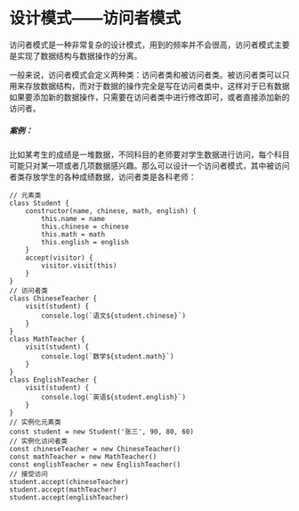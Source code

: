 # 设计模式——访问者模式

访问者模式是一种非常复杂的设计模式，用到的频率并不会很高，访问者模式主要是实现了数据结构与数据操作的分离。

一般来说，访问者模式会定义两种类：访问者类和被访问者类。被访问者类可以只用来存放数据结构，而对于数据的操作完全是写在访问者类中，这样对于已有数据如果要添加新的数据操作，只需要在访问者类中进行修改即可，或者直接添加新的访问者。

##### **案例**：

比如某考生的成绩是一堆数据，不同科目的老师要对学生数据进行访问，每个科目可能只对某一项或者几项数据感兴趣。那么可以设计一个访问者模式，其中被访问者类存放学生的各种成绩数据，访问者类是各科老师：

```
// 元素类
class Student {
    constructor(name, chinese, math, english) {
        this.name = name
        this.chinese = chinese
        this.math = math
        this.english = english
    }
    accept(visitor) {
        visitor.visit(this)
    }
}
// 访问者类
class ChineseTeacher {
    visit(student) {
        console.log(`语文${student.chinese}`)
    }
}
class MathTeacher {
    visit(student) {
        console.log(`数学${student.math}`)
    }
}
class EnglishTeacher {
    visit(student) {
        console.log(`英语${student.english}`)
    }
}
// 实例化元素类
const student = new Student('张三', 90, 80, 60)
// 实例化访问者类
const chineseTeacher = new ChineseTeacher()
const mathTeacher = new MathTeacher()
const englishTeacher = new EnglishTeacher()
// 接受访问
student.accept(chineseTeacher)
student.accept(mathTeacher)
student.accept(englishTeacher)
```